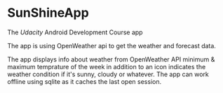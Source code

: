 # SunShineApp
The *Udacity* Android Development Course app

The app is using OpenWeather api to get the weather and forecast data.

The app displays info about weather from OpenWeather API minimum & maximum temprature of the week in addition to an icon indicates the weather condition if it's sunny, cloudy or whatever.
The app can work offline using sqlite as it caches the last open session.

